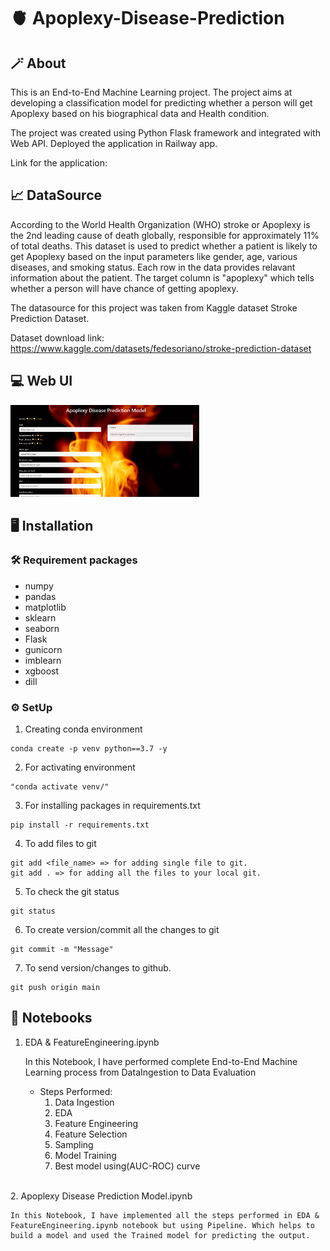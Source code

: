 # 🫀 Apoplexy-Disease-Prediction

## 🪄 About
This is an End-to-End Machine Learning project. The project aims at developing a classification model for predicting whether a person will get Apoplexy based on his biographical data and Health condition.

The project was created using Python Flask framework and integrated with Web API. Deployed the application in Railway app.

Link for the application: 

## 📈 DataSource

According to the World Health Organization (WHO) stroke or Apoplexy is the 2nd leading cause of death globally, responsible for approximately 11% of total deaths.
This dataset is used to predict whether a patient is likely to get Apoplexy based on the input parameters like gender, age, various diseases, and smoking status. Each row in the data provides relavant information about the patient. The target column is "apoplexy" which tells whether a person will have chance of getting apoplexy.

The datasource for this project was taken from Kaggle dataset Stroke Prediction Dataset.

Dataset download link: https://www.kaggle.com/datasets/fedesoriano/stroke-prediction-dataset

## 💻 Web UI

<a><img src='templates/Home.png' width="60%" height="45%"></a>

## 🖥️ Installation

### 🛠️ Requirement packages
* numpy  
* pandas
* matplotlib
* sklearn
* seaborn
* Flask
* gunicorn
* imblearn
* xgboost
* dill

### ⚙️ SetUp

1. Creating conda environment
 ``` 
 conda create -p venv python==3.7 -y 
 ```

2. For activating environment
```
"conda activate venv/"
```
3. For installing packages in requirements.txt
```
pip install -r requirements.txt
```

4. To add files to git
```
git add <file_name> => for adding single file to git.
git add . => for adding all the files to your local git.
```
5. To check the git status
```
git status
```
6. To create version/commit all the changes to git

```
git commit -m "Message"
```
7. To send version/changes to github.
```
git push origin main
```

## 📒 Notebooks

1. EDA & FeatureEngineering.ipynb

    In this Notebook, I have performed complete End-to-End Machine Learning process from DataIngestion to Data Evaluation
    * Steps Performed:
        1. Data Ingestion
        2. EDA
        3. Feature Engineering
        4. Feature Selection
        5. Sampling
        6. Model Training
        7. Best model using(AUC-ROC) curve
<br>
2. Apoplexy Disease Prediction Model.ipynb

    In this Notebook, I have implemented all the steps performed in EDA & FeatureEngineering.ipynb notebook but using Pipeline. Which helps to build a model and used the Trained model for predicting the output.
